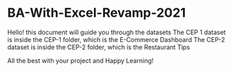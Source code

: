 # BA-With-Excel-Revamp-2021

Hello!
this document will guide you through the datasets
The CEP 1 dataset is inside the CEP-1 folder, which is the E-Commerce Dashboard
The CEP-2 dataset is inside the CEP-2 folder, which is the Restaurant Tips 

All the best with your project and Happy Learning!
